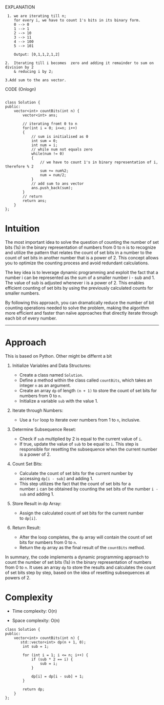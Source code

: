 EXPLANATION

```
 1. we are iterating till n;
	for every i, we have to count 1's bits in its binary form.
	0 --> 0
	1 --> 1
	2 --> 10
	3 --> 11
	4 --> 100
	5 --> 101

	Output: [0,1,1,2,1,2]

2.  Iterating till i becomes  zero and adding it remainder to sum on division by 2
	& reducing i by 2;

3.Add sum to the ans vector.
```

CODE (Onlogn)

```

class Solution {
public:
    vector<int> countBits(int n) {
        vector<int> ans;

		// iterating fromt 0 to n
        for(int i = 0; i<=n; i++)
        {
			// sum is initialised as 0
            int sum = 0;
            int num = i;
			// while num not equals zero
            while(num != 0)
            {
				// we have to count 1's in binary representation of i, therefore % 2
                sum += num%2;
                num = num/2;
            }
			// add sum to ans vector
            ans.push_back(sum);
        }
		// return
        return ans;
    }
};
```

Intuition
=========

The most important idea to solve the question of counting the number of set bits (1s) in the binary representation of numbers from 0 to n is to recognize and utilize the pattern that relates the count of set bits in a number to the count of set bits in another number that is a power of 2. This concept allows you to optimize the counting process and avoid redundant calculations.

The key idea is to leverage dynamic programming and exploit the fact that a number i can be represented as the sum of a smaller number i - sub and 1. The value of sub is adjusted whenever i is a power of 2. This enables efficient counting of set bits by using the previously calculated counts for smaller numbers.

By following this approach, you can dramatically reduce the number of bit counting operations needed to solve the problem, making the algorithm more efficient and faster than naïve approaches that directly iterate through each bit of every number.

* * * * *


Approach
========

This is based on Python. Other might be differnt a bit

1.  Initialize Variables and Data Structures:

    -   Create a class named `Solution`.
    -   Define a method within the class called `countBits`, which takes an integer `n` as an argument.
    -   Create an array `dp` of length `(n + 1)` to store the count of set bits for numbers from 0 to `n`.
    -   Initialize a variable `sub` with the value 1.
2.  Iterate through Numbers:

    -   Use a `for` loop to iterate over numbers from 1 to `n`, inclusive.
3.  Determine Subsequence Reset:

    -   Check if `sub` multiplied by 2 is equal to the current value of `i`.
    -   If true, update the value of `sub` to be equal to `i`. This step is responsible for resetting the subsequence when the current number is a power of 2.
4.  Count Set Bits:

    -   Calculate the count of set bits for the current number by accessing `dp[i - sub]` and adding 1.
    -   This step utilizes the fact that the count of set bits for a number `i` can be obtained by counting the set bits of the number `i - sub` and adding 1.
5.  Store Result in dp Array:

    -   Assign the calculated count of set bits for the current number to `dp[i]`.
6.  Return Result:

    -   After the loop completes, the `dp` array will contain the count of set bits for numbers from 0 to `n`.
    -   Return the `dp` array as the final result of the `countBits` method.

In summary, the code implements a dynamic programming approach to count the number of set bits (1s) in the binary representation of numbers from 0 to `n`. It uses an array `dp` to store the results and calculates the count of set bits step by step, based on the idea of resetting subsequences at powers of 2.

Complexity
==========

-   Time complexity: O(n)

-   Space complexity: O(n)

```
class Solution {
public:
    vector<int> countBits(int n) {
       std::vector<int> dp(n + 1, 0);
        int sub = 1;

        for (int i = 1; i <= n; i++) {
            if (sub * 2 == i) {
                sub = i;
            }

            dp[i] = dp[i - sub] + 1;
        }

        return dp;
    }
};
```